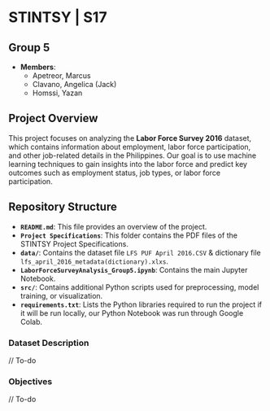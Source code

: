 # STINTSY | S17

## Group 5
- **Members**:
  - Apetreor, Marcus
  - Clavano, Angelica (Jack)
  - Homssi, Yazan

## Project Overview
This project focuses on analyzing the **Labor Force Survey 2016** dataset, which contains information about employment, labor force participation, and other job-related details in the Philippines. Our goal is to use machine learning techniques to gain insights into the labor force and predict key outcomes such as employment status, job types, or labor force participation.

## Repository Structure
- **`README.md`**: This file provides an overview of the project.
- **`Project Specifications`**: This folder contains the PDF files of the STINTSY Project Specifications.
- **`data/`**: Contains the dataset file `LFS PUF April 2016.CSV` & dictionary file `lfs_april_2016_metadata(dictionary).xlxs`.
- **`LaborForceSurveyAnalysis_Group5.ipynb`**: Contains the main Jupyter Notebook.
- **`src/`**: Contains additional Python scripts used for preprocessing, model training, or visualization.
- **`requirements.txt`**: Lists the Python libraries required to run the project if it will be run locally, our Python Notebook was run through Google Colab.

### Dataset Description
// To-do

### Objectives
// To-do
